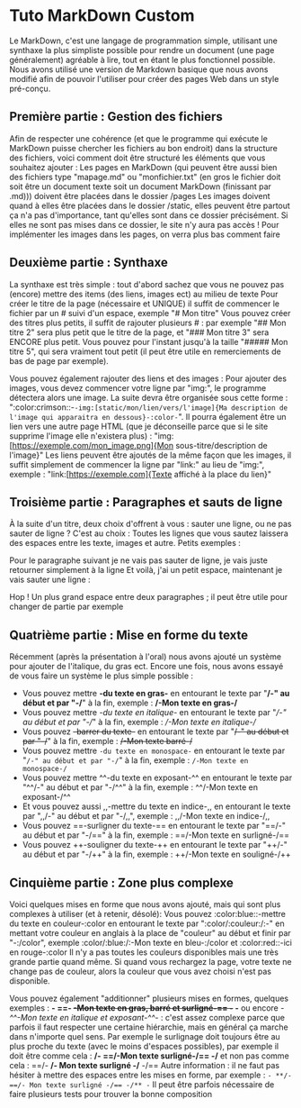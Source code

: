 # Tuto MarkDown Custom

Le MarkDown, c'est une langage de programmation simple, utilisant une synthaxe la plus simpliste possible pour rendre un document (une page généralement) agréable à lire, tout en étant le plus fonctionnel possible. Nous avons utilisé une version de Markdown basique que nous avons modifié afin de pouvoir l'utiliser pour créer des pages Web dans un style pré-conçu.
## Première partie : Gestion des fichiers
Afin de respecter une cohérence (et que le programme qui exécute le MarkDown puisse chercher les fichiers au bon endroit) dans la structure des fichiers, voici comment doit être structuré les éléments que vous souhaitez ajouter :
Les pages en MarkDown (qui peuvent être aussi bien des fichiers type "mapage.md" ou "monfichier.txt" (en gros le fichier doit soit être un document texte soit un document MarkDown (finissant par .md))) doivent être placées dans le dossier /pages
Les images doivent quand à elles être placées dans le dossier /static, elles peuvent être partout ça n'a pas d'importance, tant qu'elles sont dans ce dossier précisément. Si elles ne sont pas mises dans ce dossier, le site n'y aura pas accès ! Pour implémenter les images dans les pages, on verra plus bas comment faire

## Deuxième partie : Synthaxe
La synthaxe est très simple : tout d'abord sachez que vous ne pouvez pas (encore) mettre des items (des liens, images ect) au milieu de texte
Pour créer le titre de la page (nécessaire et UNIQUE) il suffit de commencer le fichier par un # suivi d'un espace, exemple "# Mon titre"
Vous pouvez créer des titres plus petits, il suffit de rajouter plusieurs # : par exemple "## Mon titre 2" sera plus petit que le titre de la page, et "### Mon titre 3" sera ENCORE plus petit. Vous pouvez pour l'instant jusqu'à la taille "##### Mon titre 5", qui sera vraiment tout petit (il peut être utile en remerciements de bas de page par exemple).

Vous pouvez également rajouter des liens et des images :
Pour ajouter des images, vous devez commencer votre ligne par "img:", le programme détectera alors une image. La suite devra être organisée sous cette forme : ":color:crimson::-```-img:[static/mon/lien/vers/l'image]{Ma description de l'image qui apparaitra en dessous}-:color-```". Il pourra également être un lien vers une autre page HTML (que je déconseille parce que si le site supprime l'image elle n'existera plus) : "img:[https://exemple.com/mon_image.png]{Mon sous-titre/description de l'image}"
Les liens peuvent être ajoutés de la même façon que les images, il suffit simplement de commencer la ligne par "link:" au lieu de "img:", exemple : "link:[https://exemple.com]{Texte affiché à la place du lien}"

## Troisième partie : Paragraphes et sauts de ligne
À la suite d'un titre, deux choix d'offrent à vous : sauter une ligne, ou ne pas sauter de ligne ? C'est au choix : Toutes les lignes que vous sautez laissera des espaces entre les texte, images et autre. Petits exemples :

Pour le paragraphe suivant je ne vais pas sauter de ligne, je vais juste retourner simplement à la ligne
Et voilà, j'ai un petit espace, maintenant je vais sauter une ligne :

Hop ! Un plus grand espace entre deux paragraphes ; il peut être utile pour changer de partie par exemple

## Quatrième partie : Mise en forme du texte
Récemment (après la présentation à l'oral) nous avons ajouté un système pour ajouter de l'italique, du gras ect. Encore une fois, nous avons essayé de vous faire un système le plus simple possible :
- Vous pouvez mettre **-du texte en gras-** en entourant le texte par "**/-" au début et par "-/**" à la fin, exemple : **/-Mon texte en gras-/**
- Vous pouvez mettre _-du texte en italique-_ en entourant le texte par "_/-" au début et par "-/_" à la fin, exemple : _/-Mon texte en italique-/_
- Vous pouvez ~~-barrer du texte-~~ en entourant le texte par "~~/-" au début et par "-/~~" à la fin, exemple : ~~/-Mon texte barré-/~~
- Vous pouvez mettre ```-du texte en monospace-``` en entourant le texte par "```/-" au début et par "-/```" à la fin, exemple : ```/-Mon texte en monospace-/```
- Vous pouvez mettre ^^-du texte en exposant-^^ en entourant le texte par "^^/-" au début et par "-/^^" à la fin, exemple : ^^/-Mon texte en exposant-/^^
- Et vous pouvez aussi ,,-mettre du texte en indice-,, en entourant le texte par ",,/-" au début et par "-/,,", exemple : ,,/-Mon texte en indice-/,,
- Vous pouvez ==-surligner du texte-== en entourant le texte par "==/-" au début et par "-/==" à la fin, exemple : ==/-Mon texte en surligné-/==
- Vous pouvez ++-souligner du texte-++ en entourant le texte par "++/-" au début et par "-/++" à la fin, exemple : ++/-Mon texte en souligné-/++

## Cinquième partie : Zone plus complexe
Voici quelques mises en forme que nous avons ajouté, mais qui sont plus complexes à utiliser (et à retenir, désolé):
Vous pouvez :color:blue::-mettre du texte en couleur-:color en entourant le texte par ":color/:couleur:/:-" en mettant votre couleur en anglais à la place de "couleur" au début et finir par "-:/color", exemple :color/:blue:/:-Mon texte en bleu-:/color et :color:red::-ici en rouge-:color
Il n'y a pas toutes les couleurs disponibles mais une très grande partie quand même. Si quand vous rechargez la page, votre texte ne change pas de couleur, alors la couleur que vous avez choisi n'est pas disponible.

Vous pouvez également "additionner" plusieurs mises en formes, quelques exemples : **- ==- ~~-Mon texte en gras, barré et surligné-== -~~ -** ou encore _-^^-Mon texte en italique et exposant-^^-_ : c'est assez complexe parce que parfois il faut respecter une certaine hiérarchie, mais en général ça marche dans n'importe quel sens. Par exemple le surlignage doit toujours être au plus proche du texte (avec le moins d'espaces possibles), par exemple il doit être comme cela : **/- ==/-Mon texte surligné-/== -/** et non pas comme cela : ==/- **/- Mon texte surligné -/** -/==
Autre information : il ne faut pas hésiter à mettre des espaces entre les mises en forme, par exemple : ```- **/- ==/- Mon texte surligné -/== -/** -```
Il peut être parfois nécessaire de faire plusieurs tests pour trouver la bonne composition
